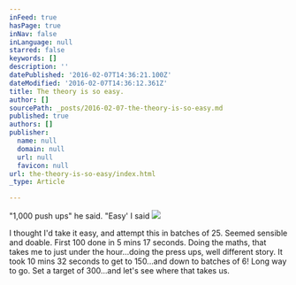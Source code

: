 ```yaml
---
inFeed: true
hasPage: true
inNav: false
inLanguage: null
starred: false
keywords: []
description: ''
datePublished: '2016-02-07T14:36:21.100Z'
dateModified: '2016-02-07T14:36:12.361Z'
title: The theory is so easy.
author: []
sourcePath: _posts/2016-02-07-the-theory-is-so-easy.md
published: true
authors: []
publisher:
  name: null
  domain: null
  url: null
  favicon: null
url: the-theory-is-so-easy/index.html
_type: Article

---
```

"1,000 push ups" he said. "Easy' I said
![](https://the-grid-user-content.s3-us-west-2.amazonaws.com/0d9eea21-8e53-4b36-93f9-28b595bf3da7.png)

I thought I'd take it easy, and attempt this in batches of 25\. Seemed sensible and doable. First 100 done in 5 mins 17 seconds. Doing the maths, that takes me to just under the hour...doing the press ups, well different story. It took 10 mins 32 seconds to get to 150...and down to batches of 6! Long way to go. Set a target of 300...and let's see where that takes us.